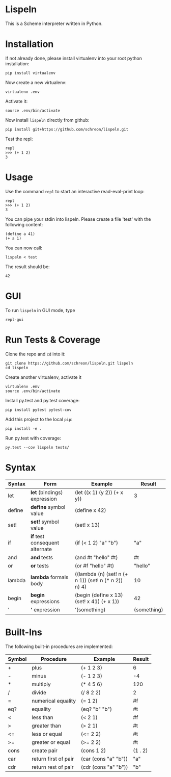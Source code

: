 Lispeln
=======

This is a Scheme interpreter written in Python.

Installation
============

If not already done, please install virtualenv into your root python installation:

    pip install virtualenv

Now create a new virtualenv:

    virtualenv .env
    
Activate it:

    source .env/bin/activate


Now install `lispeln` directly from github:

    pip install git+https://github.com/schreon/lispeln.git

Test the repl:

    repl
    >>> (+ 1 2)
    3

Usage
==========
Use the command `repl` to start an interactive read-eval-print loop:

    repl
    >>> (+ 1 2)
    3

You can pipe your stdin into lispeln. Please create a file 'test' with the following content:

    (define a 41)
    (+ a 1)

You can now call:
    
    lispeln < test

The result should be:
    
    42

GUI
===
To run `lispeln` in GUI mode, type 

    repl-gui


Run Tests & Coverage
====================
Clone the repo and `cd` into it:

    git clone https://github.com/schreon/lispeln.git lispeln
    cd lispeln

Create another virtualenv, activate it

    virtualenv .env
    source .env/bin/activate

Install py.test and py.test coverage:

    pip install pytest pytest-cov

Add this project to the local `pip`:

    pip install -e .

Run py.test with coverage:

    py.test --cov lispeln tests/

Syntax
======
<table>
    <thead>
        <th>Syntax</th>
        <th>Form</th>
        <th>Example</th>
        <th>Result</th>
    </thead>
    <tr>
        <td>let</td>
        <td><b>let</b> (bindings) expression</td>
        <td>(let ((x 1) (y 2)) (+ x y))</td>
        <td>3</td>
    </tr>
    <tr>
        <td>define</td>
        <td><b>define</b> symbol value</td>
        <td>(define x 42)</td>
        <td></td>
    </tr>
    <tr>
        <td>set!</td>
        <td><b>set!</b> symbol value</td>
        <td>(set! x 13)</td>
        <td></td>
    </tr>
    <tr>
        <td>if</td>
        <td><b>if</b> test consequent alternate</td>
        <td>(if (&lt; 1 2) "a" "b")</td>
        <td>"a"</td>
    </tr>
    <tr>
        <td>and</td>
        <td><b>and</b> tests</td>
        <td>(and #t "hello" #t)</td>
        <td>#t</td>
    </tr>
    <tr>
        <td>or</td>
        <td><b>or</b> tests</td>
        <td>(or #f "hello" #t)</td>
        <td>"hello"</td>
    </tr>
    <tr>
        <td>lambda</td>
        <td><b>lambda</b> formals body</td>
        <td>((lambda (n) (set! n (+ n 1)) (set! n (* n 2)) n) 4)</td>
        <td>10</td>
    </tr>
    <tr>
        <td>begin</td>
        <td><b>begin</b> expressions</td>
        <td>(begin (define x 13) (set! x 41) (+ x 1))</td>
        <td>42</td>
    </tr>
    <tr>
        <td>'</td>
        <td><b>'</b> expression</td>
        <td>'(something)</td>
        <td>(something)</td>
    </tr>
</table>


Built-Ins
=========
The following built-in procedures are implemented:

<table>
    <thead>
        <th>Symbol</th>
        <th>Procedure</th>
        <th>Example</th>
        <th>Result</th>
    </thead>
    <tr>
        <td>+</td>
        <td>plus</td>
        <td>(+ 1 2 3)</td>
        <td>6</td>
    </tr>
    <tr>
        <td>-</td>
        <td>minus</td>
        <td>(- 1 2 3)</td>
        <td>-4</td>
    </tr>
    <tr>
        <td>*</td>
        <td>multiply</td>
        <td>(* 4 5 6)</td>
        <td>120</td>
    </tr>
    <tr>
        <td>/</td>
        <td>divide</td>
        <td>(/ 8 2 2)</td>
        <td>2</td>
    </tr>
    <tr>
        <td>=</td>
        <td>numerical equality</td>
        <td>(= 1 2)</td>
        <td>#f</td>
    </tr>
    <tr>
        <td>eq?</td>
        <td>equality</td>
        <td>(eq? "b" "b")</td>
        <td>#t</td>
    </tr>
    <tr>
        <td>&lt;</td>
        <td>less than</td>
        <td>(&lt; 2 1)</td>
        <td>#f</td>
    </tr>
    <tr>
        <td>&gt;</td>
        <td>greater than</td>
        <td>(&gt; 2 1)</td>
        <td>#t</td>
    </tr>
    <tr>
        <td>&lt;=</td>
        <td>less or equal</td>
        <td>(&lt;= 2 2)</td>
        <td>#t</td>
    </tr>
    <tr>
        <td>&gt;=</td>
        <td>greater or equal</td>
        <td>(&gt;= 2 2)</td>
        <td>#t</td>
    </tr>
    <tr>
        <td>cons</td>
        <td>create pair</td>
        <td>(cons 1 2)</td>
        <td>(1 . 2)</td>
    </tr>
    <tr>
        <td>car</td>
        <td>return first of pair</td>
        <td>(car (cons &quot;a&quot; &quot;b&quot;))</td>
        <td>&quot;a&quot;</td>
    </tr>
    <tr>
        <td>cdr</td>
        <td>return rest of pair</td>
        <td>(cdr (cons &quot;a&quot; &quot;b&quot;))</td>
        <td>&quot;b&quot;</td>
    </tr>
</table>
